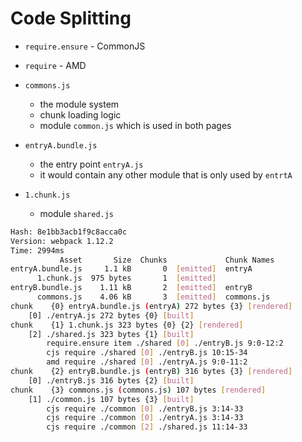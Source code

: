 # Code Splitting

- `require.ensure` - CommonJS
- `require` - AMD

- `commons.js`
  - the module system
  - chunk loading logic
  - module `common.js` which is used in both pages
- `entryA.bundle.js`
  - the entry point `entryA.js`
  - it would contain any other module that is only used by `entrtA`
- `1.chunk.js`
  - module `shared.js`

```bash
Hash: 8e1bb3acb1f9c8acca0c
Version: webpack 1.12.2
Time: 2994ms
           Asset       Size  Chunks             Chunk Names
entryA.bundle.js     1.1 kB       0  [emitted]  entryA
      1.chunk.js  975 bytes       1  [emitted]
entryB.bundle.js    1.11 kB       2  [emitted]  entryB
      commons.js    4.06 kB       3  [emitted]  commons.js
chunk    {0} entryA.bundle.js (entryA) 272 bytes {3} [rendered]
    [0] ./entryA.js 272 bytes {0} [built]
chunk    {1} 1.chunk.js 323 bytes {0} {2} [rendered]
    [2] ./shared.js 323 bytes {1} [built]
        require.ensure item ./shared [0] ./entryB.js 9:0-12:2
        cjs require ./shared [0] ./entryB.js 10:15-34
        amd require ./shared [0] ./entryA.js 9:0-11:2
chunk    {2} entryB.bundle.js (entryB) 316 bytes {3} [rendered]
    [0] ./entryB.js 316 bytes {2} [built]
chunk    {3} commons.js (commons.js) 107 bytes [rendered]
    [1] ./common.js 107 bytes {3} [built]
        cjs require ./common [0] ./entryB.js 3:14-33
        cjs require ./common [0] ./entryA.js 3:14-33
        cjs require ./common [2] ./shared.js 11:14-33
```

